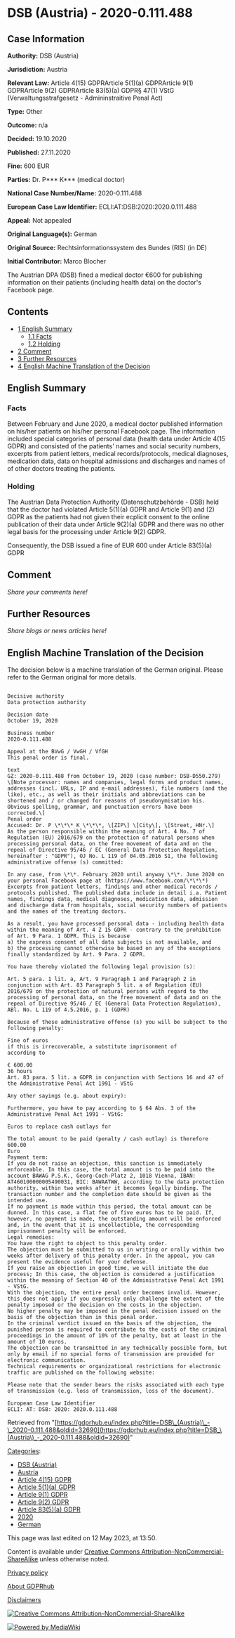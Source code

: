 # DSB (Austria) - 2020-0.111.488

## Case Information

**Authority:** DSB (Austria)

**Jurisdiction:** Austria

**Relevant Law:** Article 4(15) GDPRArticle 5(1)(a) GDPRArticle 9(1) GDPRArticle 9(2) GDPRArticle 83(5)(a) GDPR§ 47(1) VStG (Verwaltungsstrafgesetz - Admininstraitive Penal Act)

**Type:** Other

**Outcome:** n/a

**Decided:** 19.10.2020

**Published:** 27.11.2020

**Fine:** 600 EUR

**Parties:** Dr. P*** K*** (medical doctor)

**National Case Number/Name:** 2020-0.111.488

**European Case Law Identifier:** ECLI:AT:DSB:2020:2020.0.111.488

**Appeal:** Not appealed

**Original Language(s):** German

**Original Source:** Rechtsinformationssystem des Bundes (RIS) (in DE)

**Initial Contributor:** Marco Blocher

The Austrian DPA (DSB) fined a medical doctor €600 for publishing information on their patients (including health data) on the doctor's Facebook page.

## Contents

*   [1 English Summary](#English_Summary)
    *   [1.1 Facts](#Facts)
    *   [1.2 Holding](#Holding)
*   [2 Comment](#Comment)
*   [3 Further Resources](#Further_Resources)
*   [4 English Machine Translation of the Decision](#English_Machine_Translation_of_the_Decision)

## English Summary

### Facts

Between February and June 2020, a medical doctor published information on his/her patients on his/her personal Facebook page. The information included special categories of personal data (health data under Article 4(15 GDPR) and consisted of the patients' names and social security numbers, excerpts from patient letters, medical records/protocols, medical diagnoses, medication data, data on hospital admissions and discharges and names of of other doctors treating the patients.

### Holding

The Austrian Data Protection Authority (Datenschutzbehörde - DSB) held that the doctor had violated Article 5(1)(a) GDPR and Article 9(1) and (2) GDPR as the patients had not given their ecplicit consent to the online publication of their data under Article 9(2)(a) GDPR and there was no other legal basis for the processing under Article 9(2) GDPR.

Consequently, the DSB issued a fine of EUR 600 under Article 83(5)(a) GDPR

## Comment

_Share your comments here!_

## Further Resources

_Share blogs or news articles here!_

## English Machine Translation of the Decision

The decision below is a machine translation of the German original. Please refer to the German original for more details.

```

Decisive authority
Data protection authority

Decision date
October 19, 2020

Business number
2020-0.111.488

Appeal at the BVwG / VwGH / VfGH
This penal order is final.

text
GZ: 2020-0.111.488 from October 19, 2020 (case number: DSB-D550.279)
\[Note processor: names and companies, legal forms and product names, addresses (incl. URLs, IP and e-mail addresses), file numbers (and the like), etc., as well as their initials and abbreviations can be shortened and / or changed for reasons of pseudonymisation his. Obvious spelling, grammar, and punctuation errors have been corrected.\]
Penal order
Accused: Dr. P \*\*\* K \*\*\*, \[ZIP\] \[City\], \[Street, HNr.\]
As the person responsible within the meaning of Art. 4 No. 7 of Regulation (EU) 2016/679 on the protection of natural persons when processing personal data, on the free movement of data and on the repeal of Directive 95/46 / EC (General Data Protection Regulation, hereinafter : "GDPR"), OJ No. L 119 of 04.05.2016 S1, the following administrative offense (s) committed:

In any case, from \*\*. February 2020 until anyway \*\*. June 2020 on your personal Facebook page at (https://www.facebook.com/\*\*\*) Excerpts from patient letters, findings and other medical records / protocols published. The published data include in detail i.a. Patient names, findings data, medical diagnoses, medication data, admission and discharge data from hospitals, social security numbers of patients and the names of the treating doctors.

As a result, you have processed personal data - including health data within the meaning of Art. 4 Z 15 GDPR - contrary to the prohibition of Art. 9 Para. 1 GDPR. This is because
a) the express consent of all data subjects is not available, and
b) the processing cannot otherwise be based on any of the exceptions finally standardized by Art. 9 Para. 2 GDPR.

You have thereby violated the following legal provision (s):

Art. 5 para. 1 lit. a, Art. 9 Paragraph 1 and Paragraph 2 in conjunction with Art. 83 Paragraph 5 lit. a of Regulation (EU) 2016/679 on the protection of natural persons with regard to the processing of personal data, on the free movement of data and on the repeal of Directive 95/46 / EC (General Data Protection Regulation), ABl. No. L 119 of 4.5.2016, p. 1 (GDPR)

Because of these administrative offense (s) you will be subject to the following penalty:

Fine of euros
if this is irrecoverable, a substitute imprisonment of
according to

€ 600.00
36 hours
Art. 83 para. 5 lit. a GDPR in conjunction with Sections 16 and 47 of the Administrative Penal Act 1991 - VStG

Any other sayings (e.g. about expiry):

Furthermore, you have to pay according to § 64 Abs. 3 of the Administrative Penal Act 1991 - VStG:

Euros to replace cash outlays for

The total amount to be paid (penalty / cash outlay) is therefore
600.00
Euro
Payment term:
If you do not raise an objection, this sanction is immediately enforceable. In this case, the total amount is to be paid into the account BAWAG P.S.K., Georg-Coch-Platz 2, 1018 Vienna, IBAN: AT460100000005490031, BIC: BAWAATWW, according to the data protection authority, within two weeks after it becomes legally binding. The transaction number and the completion date should be given as the intended use.
If no payment is made within this period, the total amount can be dunned. In this case, a flat fee of five euros has to be paid. If, however, no payment is made, the outstanding amount will be enforced and, in the event that it is uncollectible, the corresponding imprisonment penalty will be enforced.
Legal remedies:
You have the right to object to this penalty order.
The objection must be submitted to us in writing or orally within two weeks after delivery of this penalty order. In the appeal, you can present the evidence useful for your defense.
If you raise an objection in good time, we will initiate the due process; In this case, the objection is considered a justification within the meaning of Section 40 of the Administrative Penal Act 1991 - VStG.
With the objection, the entire penal order becomes invalid. However, this does not apply if you expressly only challenge the extent of the penalty imposed or the decision on the costs in the objection.
No higher penalty may be imposed in the penal decision issued on the basis of the objection than in this penal order.
In the criminal verdict issued on the basis of the objection, the punished person is required to contribute to the costs of the criminal proceedings in the amount of 10% of the penalty, but at least in the amount of 10 euros.
The objection can be transmitted in any technically possible form, but only by email if no special forms of transmission are provided for electronic communication.
Technical requirements or organizational restrictions for electronic traffic are published on the following website:

Please note that the sender bears the risks associated with each type of transmission (e.g. loss of transmission, loss of the document).

European Case Law Identifier
ECLI: AT: DSB: 2020: 2020.0.111.488

```

Retrieved from "[https://gdprhub.eu/index.php?title=DSB\_(Austria)\_-\_2020-0.111.488&oldid=32690](https://gdprhub.eu/index.php?title=DSB_\(Austria\)_-_2020-0.111.488&oldid=32690)"

[Categories](/index.php?title=Special:Categories "Special:Categories"):

*   [DSB (Austria)](/index.php?title=Category:DSB_\(Austria\) "Category:DSB (Austria)")
*   [Austria](/index.php?title=Category:Austria "Category:Austria")
*   [Article 4(15) GDPR](/index.php?title=Category:Article_4\(15\)_GDPR "Category:Article 4(15) GDPR")
*   [Article 5(1)(a) GDPR](/index.php?title=Category:Article_5\(1\)\(a\)_GDPR "Category:Article 5(1)(a) GDPR")
*   [Article 9(1) GDPR](/index.php?title=Category:Article_9\(1\)_GDPR "Category:Article 9(1) GDPR")
*   [Article 9(2) GDPR](/index.php?title=Category:Article_9\(2\)_GDPR "Category:Article 9(2) GDPR")
*   [Article 83(5)(a) GDPR](/index.php?title=Category:Article_83\(5\)\(a\)_GDPR "Category:Article 83(5)(a) GDPR")
*   [2020](/index.php?title=Category:2020 "Category:2020")
*   [German](/index.php?title=Category:German "Category:German")

This page was last edited on 12 May 2023, at 13:50.

Content is available under [Creative Commons Attribution-NonCommercial-ShareAlike](https://creativecommons.org/licenses/by-nc-sa/4.0/) unless otherwise noted.

[Privacy policy](/index.php?title=GDPRhub:Privacy_policy)

[About GDPRhub](/index.php?title=GDPRhub:About)

[Disclaimers](/index.php?title=GDPRhub:General_disclaimer)

[![Creative Commons Attribution-NonCommercial-ShareAlike](/resources/assets/licenses/cc-by-nc-sa.png)](https://creativecommons.org/licenses/by-nc-sa/4.0/)

[![Powered by MediaWiki](/resources/assets/poweredby_mediawiki_88x31.png)](https://www.mediawiki.org/)